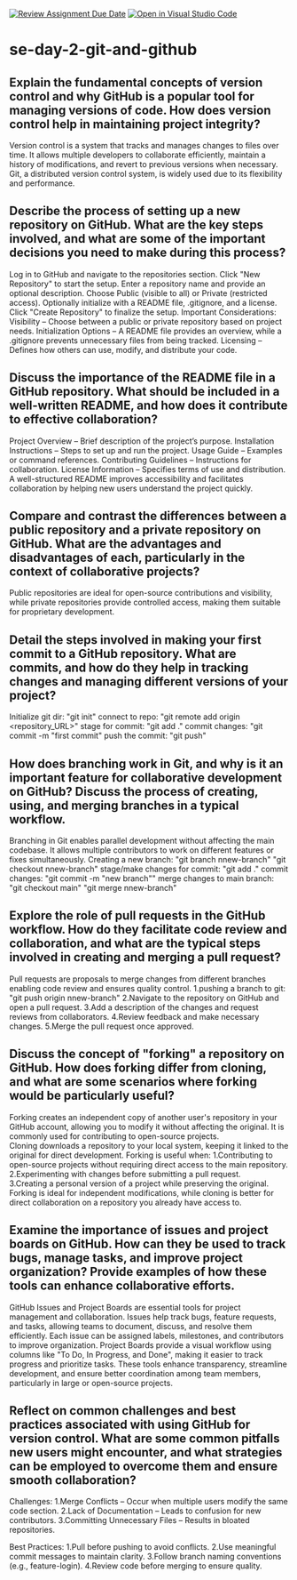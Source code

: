 [![Review Assignment Due Date](https://classroom.github.com/assets/deadline-readme-button-22041afd0340ce965d47ae6ef1cefeee28c7c493a6346c4f15d667ab976d596c.svg)](https://classroom.github.com/a/8wgCKhpZ)
[![Open in Visual Studio Code](https://classroom.github.com/assets/open-in-vscode-2e0aaae1b6195c2367325f4f02e2d04e9abb55f0b24a779b69b11b9e10269abc.svg)](https://classroom.github.com/online_ide?assignment_repo_id=18536356&assignment_repo_type=AssignmentRepo)
# se-day-2-git-and-github
## Explain the fundamental concepts of version control and why GitHub is a popular tool for managing versions of code. How does version control help in maintaining project integrity?

Version control is a system that tracks and manages changes to files over time. It allows multiple developers to collaborate efficiently, maintain a history of modifications, and revert to previous versions when necessary. Git, a distributed version control system, is widely used due to its flexibility and performance.

## Describe the process of setting up a new repository on GitHub. What are the key steps involved, and what are some of the important decisions you need to make during this process?

Log in to GitHub and navigate to the repositories section.
Click "New Repository" to start the setup.
Enter a repository name and provide an optional description.
Choose Public (visible to all) or Private (restricted access).
Optionally initialize with a README file, .gitignore, and a license.
Click "Create Repository" to finalize the setup.
Important Considerations:
Visibility – Choose between a public or private repository based on project needs.
Initialization Options – A README file provides an overview, while a .gitignore prevents unnecessary files from being tracked.
Licensing – Defines how others can use, modify, and distribute your code.

## Discuss the importance of the README file in a GitHub repository. What should be included in a well-written README, and how does it contribute to effective collaboration?

Project Overview – Brief description of the project’s purpose.
Installation Instructions – Steps to set up and run the project.
Usage Guide – Examples or command references.
Contributing Guidelines – Instructions for collaboration.
License Information – Specifies terms of use and distribution.
A well-structured README improves accessibility and facilitates collaboration by helping new users understand the project quickly.


## Compare and contrast the differences between a public repository and a private repository on GitHub. What are the advantages and disadvantages of each, particularly in the context of collaborative projects?

Public repositories are ideal for open-source contributions and visibility, while private repositories provide controlled access, making them suitable for proprietary development.

## Detail the steps involved in making your first commit to a GitHub repository. What are commits, and how do they help in tracking changes and managing different versions of your project?

Initialize git dir: "git init"
connect to repo: "git remote add origin <repository_URL>"
stage for commit: "git add ."
commit changes: "git commit -m "first commit"
push the commit: "git push"

## How does branching work in Git, and why is it an important feature for collaborative development on GitHub? Discuss the process of creating, using, and merging branches in a typical workflow.

Branching in Git enables parallel development without affecting the main codebase. It allows multiple contributors to work on different features or fixes simultaneously.
Creating a new branch: "git branch nnew-branch"
                       "git checkout nnew-branch"
stage/make changes for commit: "git add ."
commit changes: "git commit -m "new branch""
merge changes to main branch: "git checkout main"
                              "git merge nnew-branch"


## Explore the role of pull requests in the GitHub workflow. How do they facilitate code review and collaboration, and what are the typical steps involved in creating and merging a pull request?

Pull requests are proposals to merge changes from different branches enabling code review and ensures quality control.
1.pushing a branch to git: "git push origin nnew-branch"
2.Navigate to the repository on GitHub and open a pull request.
3.Add a description of the changes and request reviews from collaborators.
4.Review feedback and make necessary changes.
5.Merge the pull request once approved.

## Discuss the concept of "forking" a repository on GitHub. How does forking differ from cloning, and what are some scenarios where forking would be particularly useful?

Forking creates an independent copy of another user's repository in your GitHub account, allowing you to modify it without affecting the original. It is commonly used for contributing to open-source projects.  
Cloning downloads a repository to your local system, keeping it linked to the original for direct development. 
Forking is useful when: 
1.Contributing to open-source projects without requiring direct access to the main repository.  
2.Experimenting with changes before submitting a pull request.  
3.Creating a personal version of a project while preserving the original.  
Forking is ideal for independent modifications, while cloning is better for direct collaboration on a repository you already have access to.


## Examine the importance of issues and project boards on GitHub. How can they be used to track bugs, manage tasks, and improve project organization? Provide examples of how these tools can enhance collaborative efforts.

GitHub Issues and Project Boards are essential tools for project management and collaboration. Issues help track bugs, feature requests, and tasks, allowing teams to document, discuss, and resolve them efficiently. Each issue can be assigned labels, milestones, and contributors to improve organization. 
Project Boards provide a visual workflow using columns like "To Do, In Progress, and Done", making it easier to track progress and prioritize tasks. These tools enhance transparency, streamline development, and ensure better coordination among team members, particularly in large or open-source projects.

## Reflect on common challenges and best practices associated with using GitHub for version control. What are some common pitfalls new users might encounter, and what strategies can be employed to overcome them and ensure smooth collaboration?

Challenges:
1.Merge Conflicts – Occur when multiple users modify the same code section.
2.Lack of Documentation – Leads to confusion for new contributors.
3.Committing Unnecessary Files – Results in bloated repositories.

Best Practices:
1.Pull before pushing to avoid conflicts.
2.Use meaningful commit messages to maintain clarity.
3.Follow branch naming conventions (e.g., feature-login).
4.Review code before merging to ensure quality.



